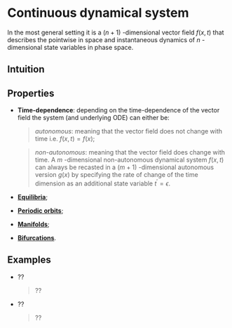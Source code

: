 # Continuous dynamical system
In the most general setting it is a $(n+1)$ -dimensional vector field $f(x,t)$ that describes the pointwise in space and instantaneous dynamics of $n$ -dimensional state variables in phase space.

## Intuition

## Properties
* __Time-dependence__: depending on the time-dependence of the vector field the system (and underlying ODE) can either be:
  > _autonomous_: meaning that the vector field does not change with time i.e. $f(x,t)=f(x)$;

  > _non-autonomous_: meaning that the vector field does change with time. A $m$ -dimensional non-autonomous dynamical system $f(x,t)$ can always be recasted in a $(m+1)$ -dimensional autonomous version $g(x)$ by specifying the rate of change of the time dimension as an additional state variable $t^{'}=\epsilon$.

* [__Equilibria__](Equilibrium.md);

* [__Periodic orbits__](PeriodicOrbit.md);

* [__Manifolds__](Manifold.md);

* [__Bifurcations__](Bifurcation.md).

## Examples
* ??
  > ??
* ??
  > ??
